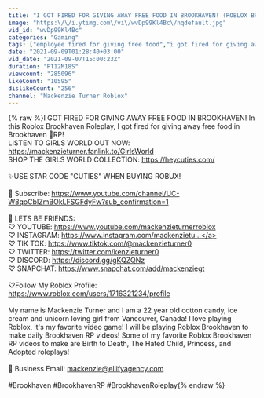 ```yaml
---
title: "I GOT FIRED FOR GIVING AWAY FREE FOOD IN BROOKHAVEN! (ROBLOX BROOKHAVEN RP)"
image: "https:\/\/i.ytimg.com\/vi\/wvDp99Kl4Bc\/hqdefault.jpg"
vid_id: "wvDp99Kl4Bc"
categories: "Gaming"
tags: ["employee fired for giving free food","i got fired for giving away free food","i got fired"]
date: "2021-09-09T01:28:40+03:00"
vid_date: "2021-09-07T15:00:23Z"
duration: "PT12M18S"
viewcount: "285096"
likeCount: "10595"
dislikeCount: "256"
channel: "Mackenzie Turner Roblox"
---
```

{% raw %}I GOT FIRED FOR GIVING AWAY FREE FOOD IN BROOKHAVEN! In this Roblox Brookhaven Roleplay, I got fired for giving away free food in Brookhaven 🏡RP!<br />LISTEN TO GIRLS WORLD OUT NOW: <a rel="nofollow" target="blank" href="https://mackenzieturner.fanlink.to/GirlsWorld">https://mackenzieturner.fanlink.to/GirlsWorld</a><br />SHOP THE GIRLS WORLD COLLECTION: <a rel="nofollow" target="blank" href="https://heycuties.com/">https://heycuties.com/</a><br /><br />✨USE STAR CODE &quot;CUTIES&quot; WHEN BUYING ROBUX!<br /><br />🦄 Subscribe: <a rel="nofollow" target="blank" href="https://www.youtube.com/channel/UC-W8qoCbIZmBOkLFSGFdyFw?sub_confirmation=1">https://www.youtube.com/channel/UC-W8qoCbIZmBOkLFSGFdyFw?sub_confirmation=1</a><br /><br />🦄 LETS BE FRIENDS:<br />♡ YOUTUBE: <a rel="nofollow" target="blank" href="https://www.youtube.com/mackenzieturnerroblox">https://www.youtube.com/mackenzieturnerroblox</a><br />♡ INSTAGRAM: <a rel="nofollow" target="blank" href="https://www.instagram.com/mackenzietu...">https://www.instagram.com/mackenzietu...</a><br />♡ TIK TOK: <a rel="nofollow" target="blank" href="https://www.tiktok.com/@mackenzieturner0">https://www.tiktok.com/@mackenzieturner0</a><br />♡ TWITTER: <a rel="nofollow" target="blank" href="https://twitter.com/kenzieturner0">https://twitter.com/kenzieturner0</a><br />♡ DISCORD: <a rel="nofollow" target="blank" href="https://discord.gg/gKQZQNz">https://discord.gg/gKQZQNz</a><br />♡ SNAPCHAT: <a rel="nofollow" target="blank" href="https://www.snapchat.com/add/mackenziegt">https://www.snapchat.com/add/mackenziegt</a><br /><br />♡Follow My Roblox Profile: <a rel="nofollow" target="blank" href="https://www.roblox.com/users/1716321234/profile">https://www.roblox.com/users/1716321234/profile</a><br /><br />My name is Mackenzie Turner and I am a 22 year old cotton candy, ice cream and unicorn loving girl from Vancouver, Canada! I love playing Roblox, it's my favorite video game! I will be playing Roblox Brookhaven to make daily Brookhaven RP videos! Some of my favorite Roblox Brookhaven RP videos to make are Birth to Death, The Hated Child, Princess, and Adopted roleplays! <br /><br />🦄 Business Email: mackenzie@ellifyagency.com<br /><br />#Brookhaven #BrookhavenRP #BrookhavenRoleplay{% endraw %}
